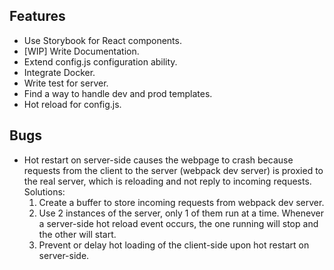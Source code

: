 ## Features
- Use Storybook for React components.
- [WIP] Write Documentation.
- Extend config.js configuration ability.
- Integrate Docker.
- Write test for server.
- Find a way to handle dev and prod templates.
- Hot reload for config.js.

## Bugs
- Hot restart on server-side causes the webpage to crash because requests from the client to the server (webpack dev server) is proxied to the real server, which is reloading and not reply to incoming requests. Solutions:
    1. Create a buffer to store incoming requests from webpack dev server.
    2. Use 2 instances of the server, only 1 of them run at a time. Whenever a server-side hot reload event occurs, the one running will stop and the other will start.
    3. Prevent or delay hot loading of the client-side upon hot restart on server-side.